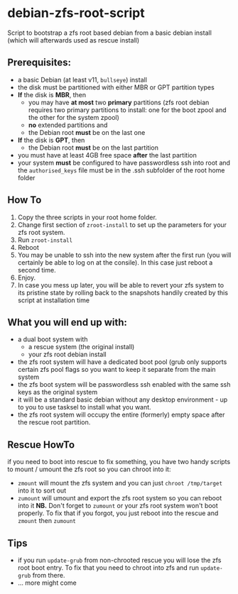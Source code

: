 # debian-zfs-root-script
Script to bootstrap a zfs root based debian from a basic debian install (which will afterwards used as rescue install)

## Prerequisites:
* a basic Debian (at least v11, `bullseye`) install
* the disk must be partitioned with either MBR or GPT partition types
* **If** the disk is **MBR**, then
  * you may have **at most** two **primary** partitions (zfs root debian requires two primary partitions to install: one for the boot zpool and the other for the system zpool)
  * **no** extended partitions and
  * the Debian root **must** be on the last one
* **If** the disk is **GPT**, then
  * the Debian root **must** be on the last partition
* you must have at least 4GB free space **after** the last partition
* your system **must** be configured to have passwordless ssh into root and the `authorised_keys` file must be in the .ssh subfolder of the root home folder 

## How To
1. Copy the three scripts in your root home folder.
2. Change first section of `zroot-install` to set up the parameters for your zfs root system.
3. Run `zroot-install`
4. Reboot
5. You may be unable to ssh into the new system after the first run (you will certainly be able to log on at the consile). In this case just reboot a second time.
7. Enjoy.
8. In case you mess up later, you will be able to revert your zfs system to its pristine state by rolling back to the snapshots handily created by this script at installation time

## What you will end up with:
* a dual boot system with
  * a rescue system (the original install)
  * your zfs root debian install
* the zfs root system will have a dedicated boot pool (grub only supports certain zfs pool flags so you want to keep it separate from the main system
* the zfs boot system will be passwordless ssh enabled with the same ssh keys as the original system
* it will be a standard basic debian without any desktop environment - up to you to use tasksel to install what you want.
* the zfs root system will occupy the entire (formerly) empty space after the rescue root partition.

## Rescue HowTo

if you need to boot into rescue to fix something, you have two handy scripts to mount / umount the zfs root so you can chroot into it:
* `zmount` will mount the zfs system and you can just `chroot /tmp/target` into it to sort out
* `zumount` will umount and export the zfs root system so you can reboot into it
**NB.** Don't forget to `zumount` or your zfs root system won't boot properly. To fix that if you forgot, you just reboot into the rescue and `zmount` then `zumount`

## Tips
* if you run `update-grub` from non-chrooted rescue you will lose the zfs root boot entry. To fix that you need to chroot into zfs and run `update-grub` from there.
* ... more might come
